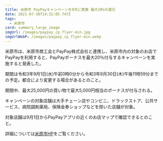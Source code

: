```yaml
---
title: 米原市 PayPayキャンペーンを9月に実施 最大20%の還元
date: 2021-07-30T14:32:05.747Z
tags:
  - 米原市
card: summary_large_image
imgUrl: /images/paypay_cp_flyer-min.jpg
imgUrlWebP: /images/paypay_cp_flyer-min.webp
---
```

米原市は、米原市商工会とPayPay株式会社と連携し、米原市内の対象のお店でPayPayを利用すると、PayPayボーナスを最大20％付与するキャンペーンを実施すると発表した。

期間は令和3年9月1日(水)午前0時0分から令和3年9月30日(木)午後11時59分までの予定。都合により変更する場合があるとのこと。

期間中、最大25,000円の買い物で最大5,000円相当のボーナスが付与される。

キャンペーンの対象店舗は大手チェーン店やコンビニ、ドラックストア、公共サービス、病院調剤薬局、保険金券ショップなどを除いた店舗が対象。

対象店舗は9月1日からPayPayアプリの近くのお店マップで確認できるとのこと。

詳細については[米原市HP](https://www.city.maibara.lg.jp/soshiki/keizai_kankyo/syoko/shoko/16253.html)をご覧ください。